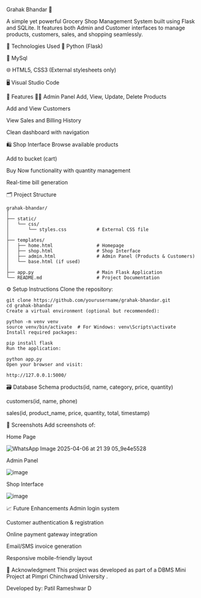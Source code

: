 Grahak Bhandar 🛒

A simple yet powerful Grocery Shop Management System built using Flask and SQLite. It features both Admin and Customer interfaces to manage products, customers, sales, and shopping seamlessly.

🔧 Technologies Used
🐍 Python (Flask)

💾 MySql

🌐 HTML5, CSS3 (External stylesheets only)

🖥️ Visual Studio Code

📌 Features
👨‍💼 Admin Panel
Add, View, Update, Delete Products

Add and View Customers

View Sales and Billing History

Clean dashboard with navigation

🛍️ Shop Interface
Browse available products

Add to bucket (cart)

Buy Now functionality with quantity management

Real-time bill generation

🗂️ Project Structure
```
grahak-bhandar/
│
├── static/
│   └── css/
│       └── styles.css           # External CSS file
│
├── templates/
│   ├── home.html                # Homepage
│   ├── shop.html                # Shop Interface
│   ├── admin.html               # Admin Panel (Products & Customers)
│   └── base.html (if used)
│
├── app.py                       # Main Flask Application
└── README.md                    # Project Documentation

```
⚙️ Setup Instructions
Clone the repository:

```
git clone https://github.com/yourusername/grahak-bhandar.git
cd grahak-bhandar
Create a virtual environment (optional but recommended):
```
```
python -m venv venv
source venv/bin/activate  # For Windows: venv\Scripts\activate
Install required packages:
```
```
pip install flask
Run the application:
```
```
python app.py
Open your browser and visit:
```
```
http://127.0.0.1:5000/
```

🗃️ Database Schema
products(id, name, category, price, quantity)

customers(id, name, phone)

sales(id, product_name, price, quantity, total, timestamp)

📸 Screenshots
Add screenshots of:

Home Page

![WhatsApp Image 2025-04-06 at 21 39 05_9e4e5528](https://github.com/user-attachments/assets/3454e9bb-316a-4b63-9e16-5fb351ca5e9f)

Admin Panel

![image](https://github.com/user-attachments/assets/04004b63-25f0-4772-9181-2b080efef000)


Shop Interface

![image](https://github.com/user-attachments/assets/6479a768-2502-4b2a-8636-9b7906fa5cca)


📈 Future Enhancements
Admin login system

Customer authentication & registration

Online payment gateway integration

Email/SMS invoice generation

Responsive mobile-friendly layout

🙌 Acknowledgment
This project was developed as part of a DBMS Mini Project at Pimpri Chinchwad University .

Developed by: Patil Rameshwar D
